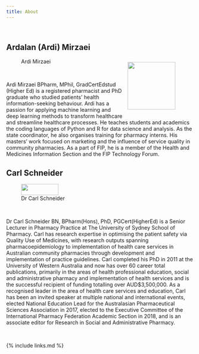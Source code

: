 ```yaml
---
title: About
---
```

<!-- {% include carpentries.html %} -->

<br>

## Ardalan (Ardi) Mirzaei
<figure>
  <img src="{{ page.root }}/fig/Ardi45.jpg" style="margin:10px;width:128px;height:128px;" width="500" height="600" align="right"/>
  <figcaption> Ardi Mirzaei</figcaption>
</figure><br>

Ardi Mirzaei BPharm, MPhil, GradCertEdstud (Higher Ed) is a registered pharmacist and PhD graduate who studied patients’ health information-seeking behaviour. Ardi has a passion for applying machine learning and deep learning methods to transform healthcare and streamline healthcare processes. He teaches students and academics the coding languages of Python and R for data science and analysis. As the state coordinator, he also organises training for pharmacy interns. His masters’ work focused on marketing and the influence of service quality in community pharmacies. As a part of FIP, he is a member of the Health and Medicines Information Section and the FIP Technology Forum.


## Carl Schneider
<figure>
  <img src="{{ page.root }}/fig/CarlSchneider.jpg" width="100" height="30" />
  <figcaption> Dr Carl Schneider</figcaption>
</figure><br>

Dr Carl Schneider BN, BPharm(Hons), PhD, PGCert(HigherEd) is a Senior Lecturer in Pharmacy Practice at The University of Sydney School of Pharmacy. Carl has research expertise in optimising the patient safety via Quality Use of Medicines, with research outputs spanning pharmacoepidemiology to implementation of health care services in Australian community pharmacies through development and implementation of practice guidelines. Carl completed his PhD in 2011 at the University of Western Australia and now has over 60 career total publications, primarily in the areas of health professional education, social and administrative pharmacy and implementation of health services and is the successful recipient of funding totalling over AUD$3,500,000. As a recognised leader in the area of health care services and education, Carl has been an invited speaker at multiple national and international events, elected National Education Lead for the Australasian Pharmaceutical Sciences Association in 2017, elected to the Executive Committee of the International Pharmacy Federation Academic Section in 2018, and is an associate editor for Research in Social and Administrative Pharmacy.



<br>

{% include links.md %}

